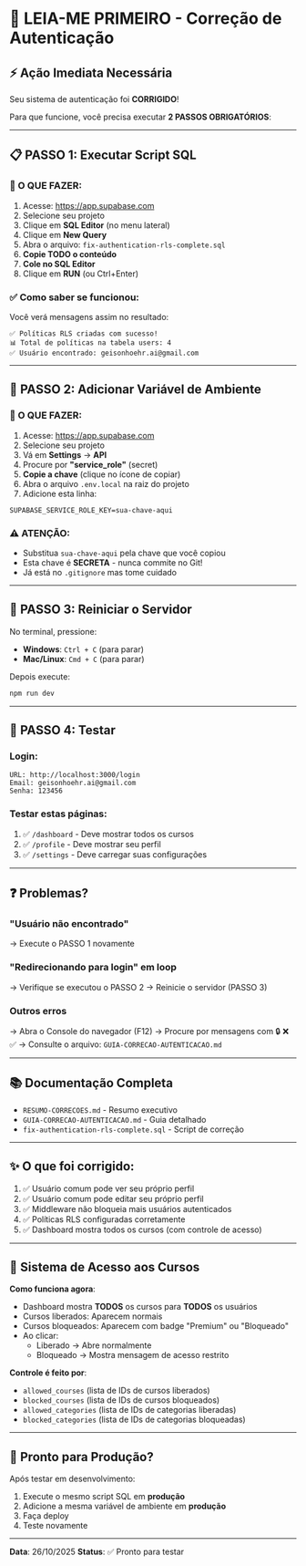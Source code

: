# 🚨 LEIA-ME PRIMEIRO - Correção de Autenticação

## ⚡ Ação Imediata Necessária

Seu sistema de autenticação foi **CORRIGIDO**!

Para que funcione, você precisa executar **2 PASSOS OBRIGATÓRIOS**:

---

## 📋 PASSO 1: Executar Script SQL

### 🎯 O QUE FAZER:

1. Acesse: https://app.supabase.com
2. Selecione seu projeto
3. Clique em **SQL Editor** (no menu lateral)
4. Clique em **New Query**
5. Abra o arquivo: `fix-authentication-rls-complete.sql`
6. **Copie TODO o conteúdo**
7. **Cole no SQL Editor**
8. Clique em **RUN** (ou Ctrl+Enter)

### ✅ Como saber se funcionou:
Você verá mensagens assim no resultado:
```
✅ Políticas RLS criadas com sucesso!
📊 Total de políticas na tabela users: 4
✅ Usuário encontrado: geisonhoehr.ai@gmail.com
```

---

## 🔑 PASSO 2: Adicionar Variável de Ambiente

### 🎯 O QUE FAZER:

1. Acesse: https://app.supabase.com
2. Selecione seu projeto
3. Vá em **Settings** → **API**
4. Procure por **"service_role"** (secret)
5. **Copie a chave** (clique no ícone de copiar)
6. Abra o arquivo `.env.local` na raiz do projeto
7. Adicione esta linha:
```env
SUPABASE_SERVICE_ROLE_KEY=sua-chave-aqui
```

### ⚠️ ATENÇÃO:
- Substitua `sua-chave-aqui` pela chave que você copiou
- Esta chave é **SECRETA** - nunca commite no Git!
- Já está no `.gitignore` mas tome cuidado

---

## 🔄 PASSO 3: Reiniciar o Servidor

No terminal, pressione:
- **Windows**: `Ctrl + C` (para parar)
- **Mac/Linux**: `Cmd + C` (para parar)

Depois execute:
```bash
npm run dev
```

---

## 🧪 PASSO 4: Testar

### Login:
```
URL: http://localhost:3000/login
Email: geisonhoehr.ai@gmail.com
Senha: 123456
```

### Testar estas páginas:
1. ✅ `/dashboard` - Deve mostrar todos os cursos
2. ✅ `/profile` - Deve mostrar seu perfil
3. ✅ `/settings` - Deve carregar suas configurações

---

## ❓ Problemas?

### "Usuário não encontrado"
→ Execute o PASSO 1 novamente

### "Redirecionando para login" em loop
→ Verifique se executou o PASSO 2
→ Reinicie o servidor (PASSO 3)

### Outros erros
→ Abra o Console do navegador (F12)
→ Procure por mensagens com 🔒 ❌ ✅
→ Consulte o arquivo: `GUIA-CORRECAO-AUTENTICACAO.md`

---

## 📚 Documentação Completa

- `RESUMO-CORRECOES.md` - Resumo executivo
- `GUIA-CORRECAO-AUTENTICACAO.md` - Guia detalhado
- `fix-authentication-rls-complete.sql` - Script de correção

---

## ✨ O que foi corrigido:

1. ✅ Usuário comum pode ver seu próprio perfil
2. ✅ Usuário comum pode editar seu próprio perfil
3. ✅ Middleware não bloqueia mais usuários autenticados
4. ✅ Políticas RLS configuradas corretamente
5. ✅ Dashboard mostra todos os cursos (com controle de acesso)

---

## 🎯 Sistema de Acesso aos Cursos

**Como funciona agora**:

- Dashboard mostra **TODOS** os cursos para **TODOS** os usuários
- Cursos liberados: Aparecem normais
- Cursos bloqueados: Aparecem com badge "Premium" ou "Bloqueado"
- Ao clicar:
  - Liberado → Abre normalmente
  - Bloqueado → Mostra mensagem de acesso restrito

**Controle é feito por**:
- `allowed_courses` (lista de IDs de cursos liberados)
- `blocked_courses` (lista de IDs de cursos bloqueados)
- `allowed_categories` (lista de IDs de categorias liberadas)
- `blocked_categories` (lista de IDs de categorias bloqueadas)

---

## 🚀 Pronto para Produção?

Após testar em desenvolvimento:

1. Execute o mesmo script SQL em **produção**
2. Adicione a mesma variável de ambiente em **produção**
3. Faça deploy
4. Teste novamente

---

**Data**: 26/10/2025
**Status**: ✅ Pronto para testar
